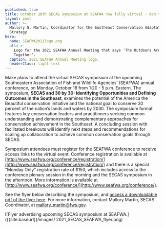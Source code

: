 ```yaml
---
published: true
title: October 18th SECAS symposium at SEAFWA now fully virtual - don't forget to register!
layout: post
author: >-
  Mallory G. Martin, Coordinator for the Southeast Conservation Adaptation
  Strategy
hero:
  name: SEAFWA2021logo.png
  alt: >-
    Logo for the 2021 SEAFWA Annual Meeting that says 'The Outdoors Are Better
    Together'.
  caption: 2021 SEAFWA Annual Meeting logo.
  headerClass: light-text
---
```

Make plans to attend the virtual SECAS symposium at the upcoming Southeastern Association of Fish and Wildlife Agencies’ (SEAFWA) annual conference, on Monday, October 18 from 1:20 - 5 p.m. Eastern. The symposium, **SECAS and 30 by 30: Identifying Opportunities and Defining Outcomes in the Southeast**, examines the potential of the America the Beautiful conservation initiative and the national goal to conserve 30 percent of the nation’s lands and waters by 2030. The symposium format features key conservation leaders and practitioners seeking common understanding and demonstrating complementary approaches for conservation achievement in the Southeast. A concluding session with facilitated breakouts will identify next steps and recommendations for scaling up collaboration to achieve common conservation goals through SECAS.<!--more-->   

Symposium attendees must register for the SEAFWA conference to receive access links to the virtual event. Conference registration is available at [http://www.seafwa.org/conference/registration/](http://www.seafwa.org/conference/registration/) and there is a special "Monday Only" registration rate of $150, which includes access to the conference plenary session in the morning and the SECAS symposium in the afternoon.  More information is available at [http://www.seafwa.org/conference/](http://www.seafwa.org/conference/). 

See the flyer below describing the symposium, and [access a downloadable pdf of the flyer here](../pdf/2021_SECAS_SEAFWA_flyer.pdf). For more information, contact Mallory Martin, SECAS Coordinator, at [mallory_martin@fws.gov](mailto:mallory_martin@fws.gov).

![Flyer advertising upcoming SECAS symposium at SEAFWA.]({{site.baseurl}}/images/
2021_SECAS_SEAFWA_flyer.png)


